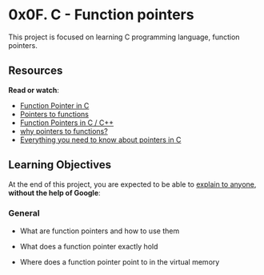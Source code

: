 # 0x0F. C - Function pointers

This project is focused on learning C programming language, function pointers.

## Resources

**Read or watch**:

- [Function Pointer in C](https://intranet.hbtn.io/rltoken/LvjzIoEU3gQ_D5QCwoGtxA)
- [Pointers to functions](https://intranet.hbtn.io/rltoken/3y_80bkcxiZ5Pc5Zk6NCvQ)
- [Function Pointers in C / C++](https://intranet.hbtn.io/rltoken/i-zereq8foaoJZfG383Rvg)
- [why pointers to functions?](https://intranet.hbtn.io/rltoken/jbk8p-_m0dJq2KC7tHrJbg)
- [Everything you need to know about pointers in C](https://intranet.hbtn.io/rltoken/HuMpTjvVc_PxonkOuzQEbg)

## Learning Objectives

At the end of this project, you are expected to be able to [explain to anyone](https://intranet.hbtn.io/rltoken/_YIO2e-atMICPHZqBvulIA), **without the help of Google**:

### General

- What are function pointers and how to use them

- What does a function pointer exactly hold

- Where does a function pointer point to in the virtual memory
